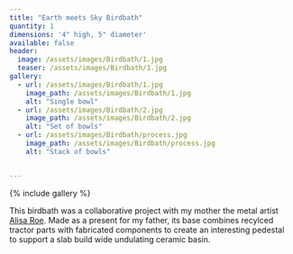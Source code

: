 ```yaml
---
title: "Earth meets Sky Birdbath"
quantity: 1
dimensions: '4" high, 5" diameter'
available: false
header:
  image: /assets/images/Birdbath/1.jpg
  teaser: /assets/images/Birdbath/1.jpg
gallery:
  - url: /assets/images/Birdbath/1.jpg
    image_path: /assets/images/Birdbath/1.jpg
    alt: "Single bowl"
  - url: /assets/images/Birdbath/2.jpg
    image_path: /assets/images/Birdbath/2.jpg
    alt: "Set of bowls"
  - url: /assets/images/Birdbath/process.jpg
    image_path: /assets/images/Birdbath/process.jpg
    alt: "Stack of bowls"


---
```


{% include gallery %}

This birdbath was a collaborative project with my mother the metal artist [Alisa Roe](https://www.afroemetalwork.com/).  Made as a present for my father, its base combines recylced tractor parts with fabricated components to create an interesting pedestal to support a slab build wide undulating ceramic basin.


